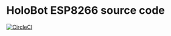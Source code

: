 # HoloBot ESP8266 source code

[![CircleCI](https://circleci.com/gh/erdnaxe/holobot-esp8266.svg?style=svg)](https://circleci.com/gh/erdnaxe/holobot-esp8266)

